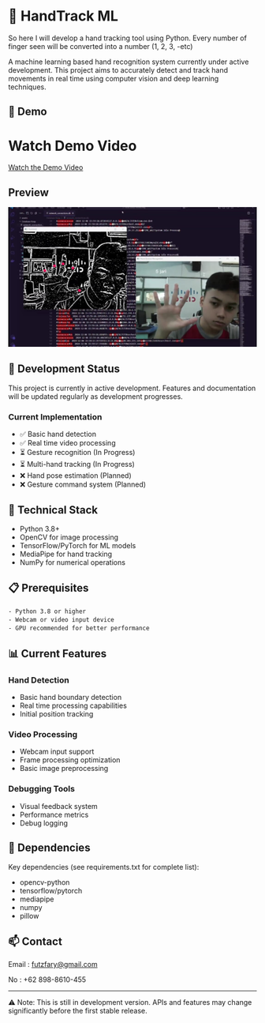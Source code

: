 # 🤚 HandTrack ML

So here I will develop a hand tracking tool using Python. Every number of finger seen will be converted into a number (1, 2, 3, -etc)



A machine learning based hand recognition system currently under active development. This project aims to accurately detect and track hand movements in real time using computer vision and deep learning techniques.

## 🎥 Demo 
# Watch Demo Video

[Watch the Demo Video](handtracking.mp4)


## Preview

![Hand Tracking](handtracking.jpeg)



## 🚧 Development Status

This project is currently in active development. Features and documentation will be updated regularly as development progresses.

### Current Implementation
- ✅ Basic hand detection
- ✅ Real time video processing
- ⏳ Gesture recognition (In Progress)
- ⏳ Multi-hand tracking (In Progress)
- ❌ Hand pose estimation (Planned)
- ❌ Gesture command system (Planned)


## 🔧 Technical Stack

- Python 3.8+
- OpenCV for image processing
- TensorFlow/PyTorch for ML models
- MediaPipe for hand tracking
- NumPy for numerical operations

## 📋 Prerequisites

```bash
- Python 3.8 or higher
- Webcam or video input device
- GPU recommended for better performance
```

## 📊 Current Features

### Hand Detection
- Basic hand boundary detection
- Real time processing capabilities
- Initial position tracking

### Video Processing
- Webcam input support
- Frame processing optimization
- Basic image preprocessing

### Debugging Tools
- Visual feedback system
- Performance metrics
- Debug logging


## 🔗 Dependencies

Key dependencies (see requirements.txt for complete list):
- opencv-python
- tensorflow/pytorch
- mediapipe
- numpy
- pillow

## 📫 Contact

Email : futzfary@gmail.com

No : +62 898-8610-455



---
⚠️ Note: This is still in development version. APIs and features may change significantly before the first stable release.
